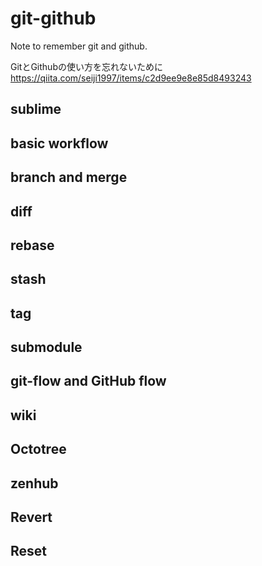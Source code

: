 # git-github
Note to remember git and github.

GitとGithubの使い方を忘れないために<br>
https://qiita.com/seiji1997/items/c2d9ee9e8e85d8493243

## sublime


## basic workflow


## branch and merge


## diff


## rebase


## stash


## tag


## submodule


## git-flow and GitHub flow


## wiki

## Octotree


## zenhub


## Revert


## Reset